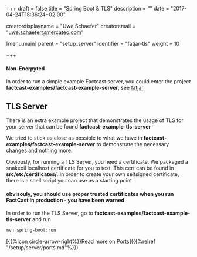 +++
draft = false
title = "Spring Boot & TLS"
description = ""
date = "2017-04-24T18:36:24+02:00"

creatordisplayname = "Uwe Schaefer"
creatoremail = "uwe.schaefer@mercateo.com"

[menu.main]
parent = "setup_server"
identifier = "fatjar-tls"
weight = 10

+++

#### Non-Encrpyted

In order to run a simple example Factcast server, you could enter the project **factcast-examples/factcast-example-server**, see [fatjar](../fatjar)


## TLS Server

There is an extra example project that demonstrates the usage of TLS for your server that can be found **factcast-example-tls-server**

We tried to stick as close as possible to what we have in **factcast-examples/factcast-example-server** to demonstrate the necessary changes and nothing more.

Obviously, for running a TLS Server, you need a certificate. We packaged a snakeoil localhost certificate for you to test. This cert can be found in **src/etc/certificates/**. In order to create your own selfsigned certificate, there is a shell script you can use as a starting point.

#### obvisouly, you should use proper trusted certificates when you run FactCast in production - you have been warned

In order to run the TLS Server, go to **factcast-examples/factcast-example-tls-server** and run

```sh
mvn spring-boot:run
```

[{{%icon circle-arrow-right%}}Read more on Ports]({{%relref "/setup/server/ports.md"%}})
